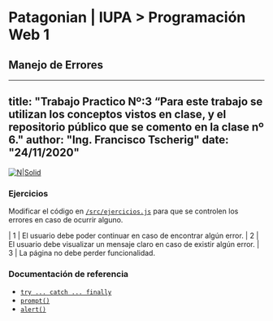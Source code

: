 # Patagonian | IUPA > Programación Web 1

## Manejo de Errores
---
title: "Trabajo Practico Nº:3 “Para este trabajo se utilizan los conceptos vistos en clase, y el repositorio público que se comento en la clase nº 6."
author: "**Ing. Francisco Tscherig**"
date: "24/11/2020"
---
[![N|Solid](https://i.ibb.co/Lx0x9VH/iupa.png)](https://iupa.edu.ar/campus/login/index.php)
### Ejercicios

Modificar el código en [`/src/ejercicios.js`](/src/ejercicios.js)
para que se controlen los errores en caso de ocurrir alguno.

| 1 | El usuario debe poder continuar en caso de encontrar
   algún error.
| 2 | El usuario debe visualizar un mensaje claro en caso de
   existir algún error.
| 3 | La página no debe perder funcionalidad.

### Documentación de referencia

- [`try ... catch ... finally`](https://developer.mozilla.org/es/docs/Web/JavaScript/Referencia/Sentencias/try...catch)
- [`prompt()`](https://developer.mozilla.org/es/docs/Web/API/Window/prompt)
- [`alert()`](https://developer.mozilla.org/es/docs/Web/API/Window/alert)
